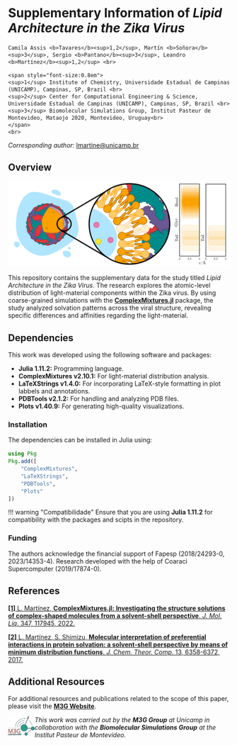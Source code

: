 # Supplementary Information of _Lipid Architecture in the Zika Virus_

```@raw html
Camila Assis <b>Tavares</b><sup>1,2</sup>, Martín <b>Soñora</b><sup>3</sup>, Sergio <b>Pantano</b><sup>3</sup>, Leandro <b>Martínez</b><sup>1,2</sup> <br>
```

```@raw html
<span style="font-size:0.8em">
<sup>1</sup> Institute of Chemistry, Universidade Estadual de Campinas (UNICAMP), Campinas, SP, Brazil <br>
<sup>2</sup> Center for Computational Engineering & Science, Universidade Estadual de Campinas (UNICAMP), Campinas, SP, Brazil <br>
<sup>3</sup> Biomolecular Simulations Group, Institut Pasteur de Montevideo, Mataojo 2020, Montevideo, Uruguay<br>
</span>
<br>
```

_Corresponding author:_ [lmartine@unicamp.br](mailto:lmartine@unicamp.br)

## Overview
![](assets/GA2.png)

This repository contains the supplementary data for the study titled *Lipid Architecture in the Zika Virus*. The research explores the atomic-level distribution of light-material components within the Zika virus. By using coarse-grained simulations with the **[ComplexMixtures.jl](https://github.com/m3g/ComplexMixtures.jl)** package, the study analyzed solvation patterns across the viral structure, revealing specific differences and affinities regarding the light-material.

## Dependencies
This work was developed using the following software and packages:

- **Julia 1.11.2:** Programming language.
- **ComplexMixtures v2.10.1:** For light-material distribution analysis.
- **LaTeXStrings v1.4.0:** For incorporating LaTeX-style formatting in plot labbels and annotations. 
- **PDBTools v2.1.2:** For handling and analyzing PDB files.
- **Plots v1.40.9:** For generating high-quality visualizations.

### Installation
The dependencies can be installed in Julia using:
```julia
using Pkg
Pkg.add([
    "ComplexMixtures",
    "LaTeXStrings",
    "PDBTools",
    "Plots"
])
```
!!! warning "Compatibilidade" Ensure that you are using **Julia 1.11.2** for compatibility with the packages and scipts in the repository.

### Funding
The authors acknowledge the financial support of Fapesp (2018/24293-0, 2023/14353-4). Research developed with the help of Coaraci Supercomputer (2019/17874-0).

## References
[**[1]** L. Martínez, **ComplexMixtures.jl: Investigating the structure solutions of complex-shaped molecules from a  solvent-shell perspective**. _J. Mol. Liq_. 347, 117945, 2022.](https://doi.org/10.1016/j.molliq.2021.117945)


[**[2]** L. Martínez, S. Shimizu, **Molecular interpretation of preferential interactions in protein solvation: a solvent-shell perspective by means of minimum distribution functions**. _J. Chem. Theor. Comp_. 13, 6358-6372, 2017.](https://pubs.acs.org/doi/abs/10.1021/acs.jctc.7b00599)

## Additional Resources
For additional resources and publications related to the scope of this paper, please visit the [**M3G Website**](http://m3g.iqm.unicamp.br).

[<img align="left" src="assets/m3g.svg" width="60">](http://m3g.iqm.unicamp.br)
 _This work was carried out by the **M3G Group** at Unicamp in collaboration with the **Biomolecular Simulations Group** at the Institut Pasteur de Montevideo._